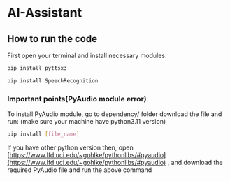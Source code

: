 # AI-Assistant

## How to run the code

First open your terminal and install necessary modules:

```bash
pip install pyttsx3

pip install SpeechRecognition
```

### Important points(PyAudio module error)

To install PyAudio module, go to dependency/ folder download the file and run:
(make sure your machine have python3.11 version)

```bash
pip install [file_name]
```

If you have other python version then, open [https://www.lfd.uci.edu/~gohlke/pythonlibs/#pyaudio](https://www.lfd.uci.edu/~gohlke/pythonlibs/#pyaudio) , and download the required PyAudio file and run the above command
